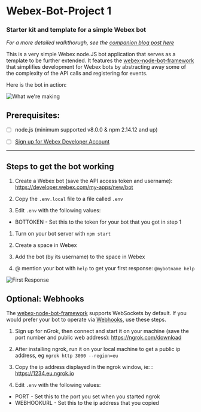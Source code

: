 # Webex-Bot-Project 1

### Starter kit and template for a simple Webex bot

_For a more detailed walkthorugh, see the [companion blog post here](https://developer.webex.com/blog/from-zero-to-webex-teams-chatbot-in-15-minutes)_

This is a very simple Webex node.JS bot application that serves as a template to be further extended. It features the [webex-node-bot-framework](https://github.com/WebexCommunity/webex-node-bot-framework) that simplifies development for Webex bots by abstracting away some of the complexity of the API calls and registering for events.

Here is the bot in action:

![What we're making](./images/webexbotstarter.gif)

## Prerequisites:

- [ ] node.js (minimum supported v8.0.0 & npm 2.14.12 and up)

- [ ] [Sign up for Webex Developer Account](https://developer.webex.com/signup)

---

## Steps to get the bot working

1. Create a Webex bot (save the API access token and username): https://developer.webex.com/my-apps/new/bot

1. Copy the `.env.local` file to a file called `.env`

1. Edit `.env` with the following values:

- BOTTOKEN - Set this to the token for your bot that you got in step 1

1. Turn on your bot server with `npm start`

1. Create a space in Webex

1. Add the bot (by its username) to the space in Webex

1. @ mention your bot with `help` to get your first response: `@mybotname help`

![First Response](./images/message.png)

## Optional: Webhooks

The [webex-node-bot-framework](https://github.com/WebexCommunity/webex-node-bot-framework) supports WebSockets by default. If you would prefer your bot to operate via [Webhooks](https://developer.webex.com/docs/api/guides/webhooks), use these steps.

1. Sign up for nGrok, then connect and start it on your machine (save the port number and public web address): https://ngrok.com/download

1. After installing ngrok, run it on your local machine to get a public ip address, eg `ngrok http 3000 --region=eu`

1. Copy the ip address displayed in the ngrok window, ie: : https://1234.eu.ngrok.io

1. Edit `.env` with the following values:

- PORT - Set this to the port you set when you started ngrok
- WEBHOOKURL - Set this to the ip address that you copied
